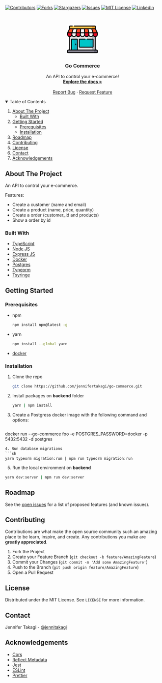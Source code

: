 <!-- Inspired by https://github.com/jennifertakagi/go-commerce -->

<!-- PROJECT SHIELDS -->
[![Contributors][contributors-shield]][contributors-url]
[![Forks][forks-shield]][forks-url]
[![Stargazers][stars-shield]][stars-url]
[![Issues][issues-shield]][issues-url]
[![MIT License][license-shield]][license-url]
[![LinkedIn][linkedin-shield]][linkedin-url]



<!-- PROJECT LOGO -->
<br />
<p align="center">
  <a href="https://github.com/jennifertakagi/go-commerce">
    <img src="docs/logo.png" alt="Logo" width="100">
  </a>

  <h3 align="center">Go Commerce</h3>

  <p align="center">
      An API to control your e-commerce!
    <br />
    <a href="https://github.com/jennifertakagi/go-commerce"><strong>Explore the docs »</strong></a>
    <br />
    <br />
    <a href="https://github.com/jennifertakagi/go-commerce/issues">Report Bug</a>
    ·
    <a href="https://github.com/jennifertakagi/go-commerce/issues">Request Feature</a>
  </p>
</p>



<!-- TABLE OF CONTENTS -->
<details open="open">
  <summary>Table of Contents</summary>
  <ol>
    <li>
      <a href="#about-the-project">About The Project</a>
      <ul>
        <li><a href="#built-with">Built With</a></li>
      </ul>
    </li>
    <li>
      <a href="#getting-started">Getting Started</a>
      <ul>
        <li><a href="#prerequisites">Prerequisites</a></li>
        <li><a href="#installation">Installation</a></li>
      </ul>
    </li>
    <li><a href="#roadmap">Roadmap</a></li>
    <li><a href="#contributing">Contributing</a></li>
    <li><a href="#license">License</a></li>
    <li><a href="#contact">Contact</a></li>
    <li><a href="#acknowledgements">Acknowledgements</a></li>
  </ol>
</details>



<!-- ABOUT THE PROJECT -->
## About The Project

An API to control your e-commerce.

Features:
* Create a customer (name and email)
* Create a product (name, price, quantity)
* Create a order (customer_id and products)
* Show a order by id



### Built With

* [TypeScript](https://www.typescriptlang.org/)
* [Node JS](https://nodejs.org/en/)
* [Express JS](https://expressjs.com/)
* [Docker](https://www.docker.com/)
* [Postgres](https://node-postgres.com/)
* [Typeorm](https://typeorm.io/#/)
* [Tsyringe](https://www.npmjs.com/package/tsyringe)



<!-- GETTING STARTED -->
## Getting Started

### Prerequisites

* npm
  ```sh
  npm install npm@latest -g
  ```

* yarn
  ```sh
  npm install --global yarn
  ```

* [docker](https://docs.docker.com/get-docker/) 


### Installation

1. Clone the repo
   ```sh
   git clone https://github.com/jennifertakagi/go-commerce.git
   ```
2. Install packages on **backend** folder
   ```sh
   yarn | npm install
   ```
3. Create a Postgress docker image with the following command and options:
   ```sh
  docker run --go-commerce foo -e POSTGRES_PASSWORD=docker -p 5432:5432 -d postgres
   ```
4. Run database migrations
  ```sh
  yarn typeorm migration:run | npm run typeorm migration:run
  ```
5. Run the local environment on **backend**
  ```sh
  yarn dev:server | npm run dev:server
  ```



<!-- ROADMAP -->
## Roadmap

See the [open issues](https://github.com/jennifertakagi/go-commerce/issues) for a list of proposed features (and known issues).



<!-- CONTRIBUTING -->
## Contributing

Contributions are what make the open source community such an amazing place to be learn, inspire, and create. Any contributions you make are **greatly appreciated**.

1. Fork the Project
2. Create your Feature Branch (`git checkout -b feature/AmazingFeature`)
3. Commit your Changes (`git commit -m 'Add some AmazingFeature'`)
4. Push to the Branch (`git push origin feature/AmazingFeature`)
5. Open a Pull Request



<!-- LICENSE -->
## License

Distributed under the MIT License. See `LICENSE` for more information.



<!-- CONTACT -->
## Contact

Jennifer Takagi - [@jennitakagi](https://twitter.com/jennitakagi)



<!-- ACKNOWLEDGEMENTS -->
## Acknowledgements
* [Cors](https://www.npmjs.com/package/cors)
* [Reflect Metadata](https://www.npmjs.com/package/reflect-metadata)
* [Jest](https://jestjs.io/)
* [ESLint](https://eslint.org/)
* [Prettier](https://prettier.io/)



<!-- MARKDOWN LINKS & IMAGES -->
<!-- https://www.markdownguide.org/basic-syntax/#reference-style-links -->
[contributors-shield]: https://img.shields.io/github/contributors/jennifertakagi/go-commerce.svg?style=for-the-badge
[contributors-url]: https://github.com/jennifertakagi/go-commerce/graphs/contributors
[forks-shield]: https://img.shields.io/github/forks/jennifertakagi/go-commerce.svg?style=for-the-badge
[forks-url]: https://github.com/jennifertakagi/go-commerce/network/members
[stars-shield]: https://img.shields.io/github/stars/jennifertakagi/go-commerce.svg?style=for-the-badge
[stars-url]: https://github.com/jennifertakagi/go-commerce/stargazers
[issues-shield]: https://img.shields.io/github/issues/jennifertakagi/go-commerce.svg?style=for-the-badge
[issues-url]: https://github.com/jennifertakagi/go-commerce/issues
[license-shield]: https://img.shields.io/github/license/jennifertakagi/go-commerce.svg?style=for-the-badge
[license-url]: https://github.com/jennifertakagi/go-commerce/blob/master/LICENSE.txt
[linkedin-shield]: https://img.shields.io/badge/-LinkedIn-black.svg?style=for-the-badge&logo=linkedin&colorB=555
[linkedin-url]: https://linkedin.com/in/jennifertakagi

